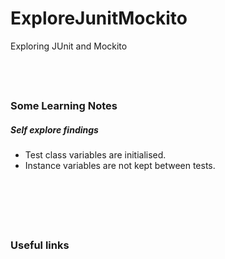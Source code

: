 # ExploreJunitMockito
Exploring JUnit and Mockito

&nbsp;
----
### Some Learning Notes ###
##### Self explore findings #####
* Test class variables are initialised. 
* Instance variables are not kept between tests. 

&nbsp;


&nbsp;
----
### Useful links ###
